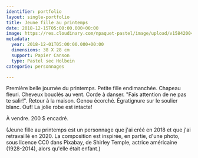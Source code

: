 ```yaml
---
identifier: portfolio
layout: single-portfolio
title: Jeune fille au printemps
date: 2018-12-15T05:00:00.000+00:00
image: https://res.cloudinary.com/npaquet-pastel/image/upload/v1584200476/Jeune_fille_au_printemps_pastel_2020_mf61pw.jpg
metadata:
  year: 2018-12-01T05:00:00.000+00:00
  dimensions: 38 X 28 cm
  support: Papier Canson
  type: Pastel sec Holbein
categorie: personnages

---
```

Première belle journée du printemps. Petite fille endimanchée. Chapeau fleuri. Cheveux bouclés au vent. Corde à danser. "Fais attention de ne pas te salir!". Retour à la maison. Genou écorché. Égratignure sur le soulier blanc. Ouf! La jolie robe est intacte!

À vendre. 200 $ encadré.

(Jeune fille au printemps est un personnage que j'ai créé en 2018 et que j'ai retravaillé en 2020. La composition est inspirée, en partie, d'une photo, sous licence CC0 dans Pixabay, de Shirley Temple, actrice américaine (1928-2014), alors qu'elle était enfant.)